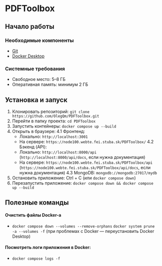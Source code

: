 # PDFToolbox

## Начало работы

### Необходимые компоненты
- [Git](https://git-scm.com/downloads)
- [Docker Desktop](https://www.docker.com/products/docker-desktop/)

### Системные требования
- Свободное место: 5–8 ГБ
- Оперативная память: минимум 2 ГБ

## Установка и запуск

1. Клонировать репозиторий:
   `git clone https://github.com/OlegQm/PDFToolbox.git`
2. Перейти в папку проекта:
   `cd PDFToolbox`
3. Запустить контейнеры:
   `docker compose up --build`
4. Открыть в браузере:
   4.1 Фронтенд:
     - Локально: `http://localhost:3001`
     - На сервере: `https://node100.webte.fei.stuba.sk/PDFToolbox/`
   4.2 Бэкенд (API):
     - Локально: `http://localhost:8000/api` (`http://localhost:8000/api/docs`, если нужна документация)
     - На сервере: `https://node100.webte.fei.stuba.sk/PDFToolbox/api` (`https://node100.webte.fei.stuba.sk/PDFToolbox/api/docs`, если нужна документация)
   4.3 MongoDB: `mongodb://mongodb:27017/mydb`  
6. Остановить приложение:
   Ctrl + C (или `docker compose down`)
7. Перезапустить приложение:
   `docker compose down && docker compose up --build`

## Полезные команды
#### Очистить файлы Docker-а
- `docker compose down --volumes --remove-orphans`
  `docker system prune -a --volumes -f`
(при проблемах с Docker — переустановить Docker Desktop)
#### Посмотреть логи приложения в Docker:
- `docker compose logs -f`
